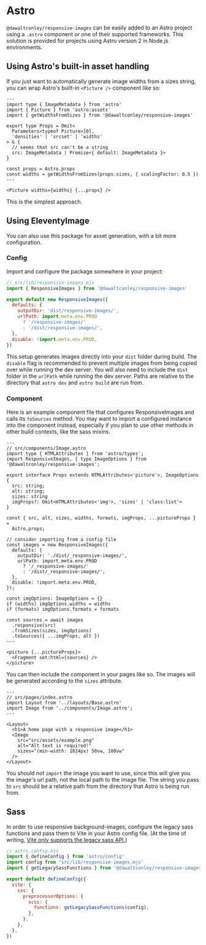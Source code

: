 # Astro

`@dawaltconley/responsive-images` can be easily added to an Astro project using
a `.astro` component or one of their supported frameworks. This solution is
provided for projects using Astro version 2 in Node.js environments.

## Using Astro's built-in asset handling

If you just want to automatically generate image widths from a sizes string, you
can wrap Astro's built-in `<Picture />` component like so:

```astro
---
import type { ImageMetadata } from 'astro'
import { Picture } from 'astro:assets'
import { getWidthsFromSizes } from '@dawaltconley/responsive-images'

export type Props = Omit<
  Parameters<typeof Picture>[0],
  'densities' | 'srcset' | 'widths'
> & {
  // seems that src can't be a string
  src: ImageMetadata | Promise<{ default: ImageMetadata }>
}

const props = Astro.props
const widths = getWidthsFromSizes(props.sizes, { scalingFactor: 0.5 })
---

<Picture widths={widths} {...props} />
```

This is the simplest approach.

## Using EleventyImage

You can also use this package for asset generation, with a bit more
configuration.

### Config

Import and configure the package somewhere in your project:

```javascript
// src/lib/responsive-images.mjs
import { ResponsiveImages } from '@dawaltconley/responsive-images'

export default new ResponsiveImages({
  defaults: {
    outputDir: 'dist/responsive-images/',
    urlPath: import.meta.env.PROD
      ? '/responsive-images/'
      : '/dist/responsive-images/',
  },
  disable: !import.meta.env.PROD,
})
```

This setup generates images directly into your `dist` folder during build. The
`disable` flag is recommended to prevent multiple images from being copied over
while running the dev server. You will also need to include the `dist` folder in
the `urlPath` while running the dev server. Paths are relative to the directory
that `astro dev` and `astro build` are run from.

### Component

Here is an example component file that configures ResponsiveImages and calls its
`toSources` method. You may want to import a configured instance into the
component instead, especially if you plan to use other methods in other build
contexts, like the sass mixins.

```astro
---
// src/components/Image.astro
import type { HTMLAttributes } from 'astro/types';
import ResponsiveImages, { type ImageOptions } from '@dawaltconley/responsive-images';

export interface Props extends HTMLAttributes<'picture'>, ImageOptions {
  src: string;
  alt: string;
  sizes: string
  imgProps?: Omit<HTMLAttributes<'img'>, 'sizes' | 'class:list'>
}

const { src, alt, sizes, widths, formats, imgProps, ...pictureProps } =
  Astro.props;

// consider importing from a config file
const images = new ResponsiveImages({
  defaults: {
    outputDir: './dist/_responsive-images/',
    urlPath: import.meta.env.PROD
      ? '/_responsive-images/'
      : '/dist/_responsive-images/',
  },
  disable: !import.meta.env.PROD,
});

const imgOptions: ImageOptions = {}
if (widths) imgOptions.widths = widths
if (formats) imgOptions.formats = formats

const sources = await images
  .responsive(src)
  .fromSizes(sizes, imgOptions)
  .toSources({ ...imgProps, alt })
---

<picture {...pictureProps}>
  <Fragment set:html={sources} />
</picture>
```

You can then include the component in your pages like so. The images will be
generated according to the `sizes` attribute.

```astro
---
// src/pages/index.astro
import Layout from '../layouts/Base.astro'
import Image from '../components/Image.astro';
---

<Layout>
  <h1>A home page with a responsive image</h1>
  <Image
    src="src/assets/example.png"
    alt="Alt text is required!"
    sizes="(min-width: 1024px) 50vw, 100vw"
  />
</Layout>
```

You should _not_ `import` the image you want to use, since this will give you
the image's url path, not the local path to the image file. The string you pass
to `src` should be a relative path from the directory that Astro is being run
from.

## Sass

In order to use responsive background-images, configure the legacy sass
functions and pass them to Vite in your Astro config file. (At the time of
writing,
[Vite only supports the legacy sass API.](https://github.com/vitejs/vite/pull/7170))

```javascript
// astro.config.mjs
import { defineConfig } from 'astro/config'
import config from 'src/lib/responsive-images.mjs'
import { getLegacySassFunctions } from '@dawaltconley/responsive-images/sass'

export default defineConfig({
  vite: {
    css: {
      preprocessorOptions: {
        scss: {
          functions: getLegacySassFunctions(config),
        },
      },
    },
  },
})
```
